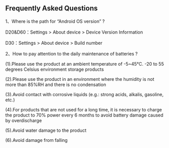 ## Frequently Asked Questions

1、Where is the path for “Android OS version” ?

   D20&D60：Settings > About device > Device Version Information

   D30：Settings > About device > Build number

2、How to pay attention to the daily maintenance of batteries ?

   (1).Please use the product at an ambient temperature of -5~45℃. -20 to 55 degrees Celsius environment storage products

   (2).Please use the product in an environment where the humidity is not more than 85%RH and there is no condensation

   (3).Avoid contact with corrosive liquids (e.g.: strong acids, alkalis, gasoline, etc.)

   (4).For products that are not used for a long time, it is necessary to charge the product to 70% power every 6 months to avoid battery damage caused by 
   overdischarge

   (5).Avoid water damage to the product

   (6).Avoid damage from falling
